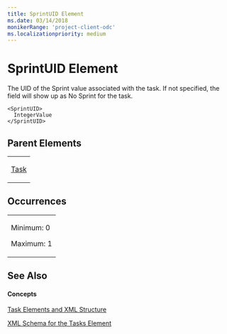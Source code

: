 ```yaml
---
title: SprintUID Element
ms.date: 03/14/2018
monikerRange: 'project-client-odc'
ms.localizationpriority: medium
---
```


# SprintUID Element




The UID of the Sprint value associated with the task. If not specified, the field will show up as No Sprint for the task.

    <SprintUID>
      IntegerValue
    </SprintUID>

## Parent Elements

<table>
<colgroup>
<col style="width: 100%" />
</colgroup>
<tbody>
<tr class="odd">
<td><p><a href="task-element.md">Task</a></p></td>
</tr>
</tbody>
</table>

## Occurrences

<table>
<colgroup>
<col style="width: 100%" />
</colgroup>
<tbody>
<tr class="odd">
<td><p>Minimum: 0</p>
<p>Maximum: 1</p></td>
</tr>
</tbody>
</table>

## See Also

#### Concepts

[Task Elements and XML Structure](task-elements-and-xml-structure.md)

[XML Schema for the Tasks Element](xml-schema-for-the-tasks-element.md)
